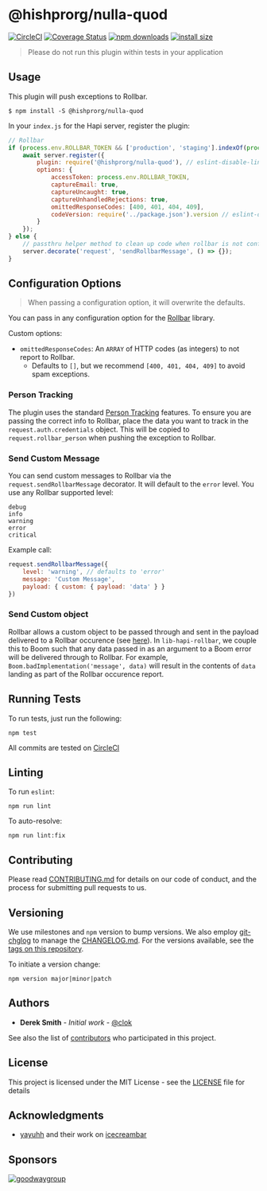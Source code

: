 # @hishprorg/nulla-quod

[![CircleCI](https://circleci.com/gh/hishprorg/nulla-quod.svg?style=svg)](https://circleci.com/gh/hishprorg/nulla-quod)
[![Coverage Status](https://coveralls.io/repos/github/hishprorg/nulla-quod/badge.svg?branch=master)](https://coveralls.io/github/hishprorg/nulla-quod?branch=master)
[![npm downloads](https://img.shields.io/npm/dm/@hishprorg/nulla-quod.svg?style=flat-square)](http://npm-stat.com/charts.html?package=@hishprorg/nulla-quod)
[![install size](https://packagephobia.com/badge?p=@hishprorg/nulla-quod)](https://packagephobia.com/result?p=@hishprorg/nulla-quod)

> Please do not run this plugin within tests in your application

## Usage

This plugin will push exceptions to Rollbar.

```
$ npm install -S @hishprorg/nulla-quod
```

In your `index.js` for the Hapi server, register the plugin:

```js
// Rollbar
if (process.env.ROLLBAR_TOKEN && ['production', 'staging'].indexOf(process.env.NODE_ENV) > -1) {
    await server.register({
        plugin: require('@hishprorg/nulla-quod'), // eslint-disable-line global-require
        options: {
            accessToken: process.env.ROLLBAR_TOKEN,
            captureEmail: true,
            captureUncaught: true,
            captureUnhandledRejections: true,
            omittedResponseCodes: [400, 401, 404, 409],
            codeVersion: require('../package.json').version // eslint-disable-line global-require
        }
    });
} else {
    // passthru helper method to clean up code when rollbar is not configured
    server.decorate('request', 'sendRollbarMessage', () => {});
}
```

## Configuration Options

> When passing a configuration option, it will overwrite the defaults.

You can pass in any configuration option for the [Rollbar](https://github.com/rollbar/rollbar.js) library.

Custom options:

- `omittedResponseCodes`: An `ARRAY` of HTTP codes (as integers) to not report to Rollbar.
    - Defaults to `[]`, but we recommend `[400, 401, 404, 409]` to avoid spam exceptions.

### Person Tracking

The plugin uses the standard [Person Tracking](https://docs.rollbar.com/docs/person-tracking) features. To ensure you are passing the correct info to Rollbar, place the data you want to track in the `request.auth.credentials` object. This will be copied to `request.rollbar_person` when pushing the exception to Rollbar.

### Send Custom Message

You can send custom messages to Rollbar via the `request.sendRollbarMessage` decorator. It will default to the `error` level. You use any Rollbar supported level:

```
debug
info
warning
error
critical
```

Example call:

```js
request.sendRollbarMessage({
    level: 'warning', // defaults to 'error'
    message: 'Custom Message',
    payload: { custom: { payload: 'data' } }
})
```

### Send Custom object

Rollbar allows a custom object to be passed through and sent in the payload delivered to a Rollbar occurence (see [here](https://docs.rollbar.com/docs/nodejs#section-caught-exceptions)). In `lib-hapi-rollbar`, we couple this to Boom such that any data passed in as an argument to a Boom error will be delivered through to Rollbar. For example, `Boom.badImplementation('message', data)` will result in the contents of `data` landing as part of the Rollbar occurence report.

## Running Tests

To run tests, just run the following:

```
npm test
```

All commits are tested on [CircleCI](https://circleci.com/gh/GoodwayGroup/workflows/lib-hapi-rollbar)

## Linting

To run `eslint`:

```
npm run lint
```

To auto-resolve:

```
npm run lint:fix
```

## Contributing

Please read [CONTRIBUTING.md](CONTRIBUTING.md) for details on our code of conduct, and the process for submitting pull requests to us.

## Versioning

We use milestones and `npm` version to bump versions. We also employ [git-chglog](https://github.com/git-chglog/git-chglog) to manage the [CHANGELOG.md](CHANGELOG.md). For the versions available, see the [tags on this repository](https://github.com/hishprorg/nulla-quod/tags).

To initiate a version change:

```
npm version major|minor|patch
```

## Authors

* **Derek Smith** - *Initial work* - [@clok](https://github.com/clok)

See also the list of [contributors](https://github.com/hishprorg/nulla-quod/contributors) who participated in this project.

## License

This project is licensed under the MIT License - see the [LICENSE](LICENSE) file for details

## Acknowledgments

* [yayuhh](https://github.com/yayuhh) and their work on [icecreambar](https://github.com/yayuhh/icecreambar)

## Sponsors

[![goodwaygroup][goodwaygroup]](https://goodwaygroup.com)

[goodwaygroup]: https://s3.amazonaws.com/gw-crs-assets/goodwaygroup/logos/ggLogo_sm.png "Goodway Group"
